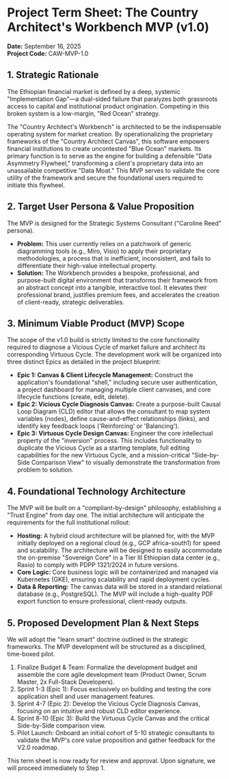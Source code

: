 # Project Term Sheet: The Country Architect's Workbench MVP (v1.0)

**Date:** September 16, 2025  
**Project Code:** CAW-MVP-1.0

## 1. Strategic Rationale

The Ethiopian financial market is defined by a deep, systemic "Implementation Gap"—a dual-sided failure that paralyzes both grassroots access to capital and institutional product origination. Competing in this broken system is a low-margin, "Red Ocean" strategy.

The "Country Architect's Workbench" is architected to be the indispensable operating system for market creation. By operationalizing the proprietary frameworks of the "Country Architect Canvas", this software empowers financial institutions to create uncontested "Blue Ocean" markets. Its primary function is to serve as the engine for building a defensible "Data Asymmetry Flywheel," transforming a client's proprietary data into an unassailable competitive "Data Moat." This MVP serves to validate the core utility of the framework and secure the foundational users required to initiate this flywheel.

## 2. Target User Persona & Value Proposition

The MVP is designed for the Strategic Systems Consultant ("Caroline Reed" persona).

- **Problem:** This user currently relies on a patchwork of generic diagramming tools (e.g., Miro, Visio) to apply their proprietary methodologies, a process that is inefficient, inconsistent, and fails to differentiate their high-value intellectual property.
- **Solution:** The Workbench provides a bespoke, professional, and purpose-built digital environment that transforms their framework from an abstract concept into a tangible, interactive tool. It elevates their professional brand, justifies premium fees, and accelerates the creation of client-ready, strategic deliverables.

## 3. Minimum Viable Product (MVP) Scope

The scope of the v1.0 build is strictly limited to the core functionality required to diagnose a Vicious Cycle of market failure and architect its corresponding Virtuous Cycle. The development work will be organized into three distinct Epics as detailed in the project blueprint:

- **Epic 1: Canvas & Client Lifecycle Management:** Construct the application's foundational "shell," including secure user authentication, a project dashboard for managing multiple client canvases, and core lifecycle functions (create, edit, delete).
- **Epic 2: Vicious Cycle Diagnosis Canvas:** Create a purpose-built Causal Loop Diagram (CLD) editor that allows the consultant to map system variables (nodes), define cause-and-effect relationships (links), and identify key feedback loops ('Reinforcing' or 'Balancing').
- **Epic 3: Virtuous Cycle Design Canvas:** Engineer the core intellectual property of the "inversion" process. This includes functionality to duplicate the Vicious Cycle as a starting template, full editing capabilities for the new Virtuous Cycle, and a mission-critical "Side-by-Side Comparison View" to visually demonstrate the transformation from problem to solution.

## 4. Foundational Technology Architecture

The MVP will be built on a "compliant-by-design" philosophy, establishing a "Trust Engine" from day one. The initial architecture will anticipate the requirements for the full institutional rollout:

- **Hosting:** A hybrid cloud architecture will be planned for, with the MVP initially deployed on a regional cloud (e.g., GCP africa-south1) for speed and scalability. The architecture will be designed to easily accommodate the on-premise "Sovereign Core" in a Tier III Ethiopian data center (e.g., Raxio) to comply with PDPP 1321/2024 in future versions.
- **Core Logic:** Core business logic will be containerized and managed via Kubernetes (GKE), ensuring scalability and rapid deployment cycles.
- **Data & Reporting:** The canvas data will be stored in a standard relational database (e.g., PostgreSQL). The MVP will include a high-quality PDF export function to ensure professional, client-ready outputs.

## 5. Proposed Development Plan & Next Steps

We will adopt the "learn smart" doctrine outlined in the strategic frameworks. The MVP development will be structured as a disciplined, time-boxed pilot.

1. Finalize Budget & Team: Formalize the development budget and assemble the core agile development team (Product Owner, Scrum Master, 2x Full-Stack Developers).
2. Sprint 1-3 (Epic 1): Focus exclusively on building and testing the core application shell and user management features.
3. Sprint 4-7 (Epic 2): Develop the Vicious Cycle Diagnosis Canvas, focusing on an intuitive and robust CLD editor experience.
4. Sprint 8-10 (Epic 3): Build the Virtuous Cycle Canvas and the critical Side-by-Side comparison view.
5. Pilot Launch: Onboard an initial cohort of 5-10 strategic consultants to validate the MVP's core value proposition and gather feedback for the V2.0 roadmap.

This term sheet is now ready for review and approval. Upon signature, we will proceed immediately to Step 1.
